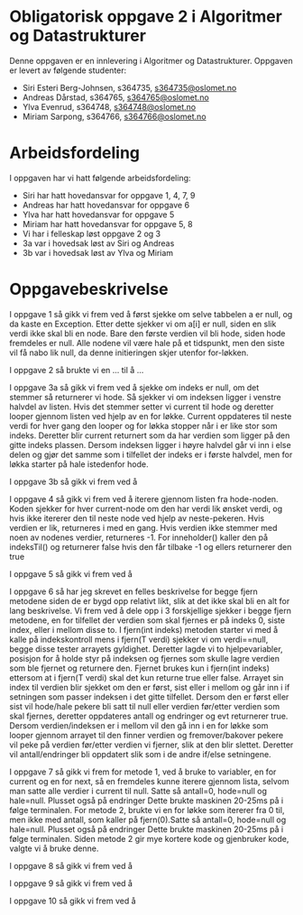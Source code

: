 # Obligatorisk oppgave 2 i Algoritmer og Datastrukturer

Denne oppgaven er en innlevering i Algoritmer og Datastrukturer. 
Oppgaven er levert av følgende studenter:
* Siri Esteri Berg-Johnsen, s364735, s364735@oslomet.no
* Andreas Dårstad, s364765, s364765@oslomet.no
* Ylva Evenrud, s364748, s364748@oslomet.no
* Miriam Sarpong, s364766, s364766@oslomet.no

# Arbeidsfordeling

I oppgaven har vi hatt følgende arbeidsfordeling:
* Siri har hatt hovedansvar for oppgave 1, 4, 7, 9
* Andreas har hatt hovedansvar for oppgave 6
* Ylva har hatt hovedansvar for oppgave 5 
* Miriam har hatt hovedansvar for oppgave 5, 8
* Vi har i felleskap løst oppgave 2 og 3
* 3a var i hovedsak løst av Siri og Andreas
* 3b var i hovedsak løst av Ylva og Miriam

# Oppgavebeskrivelse

I oppgave 1 så gikk vi frem ved å først sjekke om selve tabbelen a er null, og da kaste en Exception. Etter dette sjekker vi om a[i] er null, siden en slik verdi ikke skal bli en node. Bare den første verdien vil bli hode, siden hode fremdeles er null. Alle nodene vil være hale på et tidspunkt, men den siste vil få nabo lik null, da denne initieringen skjer utenfor for-løkken. 

I oppgave 2 så brukte vi en ... til å ...

I oppgave 3a så gikk vi frem ved å sjekke om indeks er null, om det stemmer så returnerer vi hode. 
Så sjekker vi om indeksen ligger i venstre halvdel av listen. Hvis det stemmer setter vi current til hode og deretter looper gjennom listen ved hjelp av en for løkke. 
Current oppdateres til neste verdi for hver gang den looper og for løkka stopper når i er like stor som indeks. Deretter blir current returnert som da har verdien som ligger på den gitte indeks plassen.
Dersom indeksen ligger i høyre halvdel går vi inn i else delen og gjør det samme som i tilfellet der indeks er i første halvdel, men for løkka starter på hale istedenfor hode.

I oppgave 3b så gikk vi frem ved å

I oppgave 4 så gikk vi frem ved å iterere gjennom listen fra hode-noden. Koden sjekker for hver current-node om den har verdi lik ønsket verdi, og hvis ikke itererer den til neste node ved hjelp av neste-pekeren. Hvis verdien er lik, returneres i med en gang. Hvis verdien ikke stemmer med noen av nodenes verdier, returneres -1.
For inneholder() kaller den på indeksTil() og returnerer false hvis den får tilbake -1 og ellers returnerer den true

I oppgave 5 så gikk vi frem ved å

I oppgave 6 så har jeg skrevet en felles beskrivelse for begge fjern metodene siden de er bygd opp relativt likt, slik at det ikke skal bli en alt for lang beskrivelse. 
Vi frem ved å dele opp i 3 forskjellige sjekker i begge fjern metodene, en for tilfellet der verdien som skal fjernes er på indeks 0, siste index, eller i mellom disse to.
I fjern(int indeks) metoden starter vi med å kalle på indekskontroll mens i fjern(T verdi) sjekker vi om verdi==null, begge disse tester arrayets gyldighet. 
Deretter lagde vi to hjelpevariabler, posisjon for å holde styr på indeksen og fjernes som skulle lagre verdien som ble fjernet og returnere den. 
Fjernet brukes kun i fjern(int indeks) ettersom at i fjern(T verdi) skal det kun returne true eller false. 
Arrayet sin index til verdien blir sjekket om den er først, sist eller i mellom og går inn i if setningen som passer indeksen i det gitte tilfellet. 
Dersom den er først eller sist vil hode/hale pekere bli satt til null eller verdien før/etter verdien som skal fjernes, deretter oppdateres antall og endringer og evt returnerer true.
Dersom verdien/indeksen er i mellom vil den gå inn i en for løkke som looper gjennom arrayet til den finner verdien og fremover/bakover pekere vil peke på verdien før/etter verdien vi fjerner, slik at den blir slettet.
Deretter vil antall/endringer bli oppdatert slik som i de andre if/else setningene.

I oppgave 7 så gikk vi frem for metode 1, ved å bruke to variabler, en for current og en for next, så en fremdeles 
kunne iterere gjennom lista, selvom man satte alle verdier i current til null. Satte så antall=0, hode=null og
hale=null. Plusset også på endringer
Dette brukte maskinen 20-25ms på i følge terminalen.
For metode 2, brukte vi en for løkke som itererer fra 0 til, men ikke med antall, som kaller på fjern(0).Satte så antall=0, hode=null og
hale=null. Plusset også på endringer
Dette brukte maskinen 20-25ms på i følge terminalen.
Siden metode 2 gir mye kortere kode og gjenbruker kode, valgte vi å bruke denne.

I oppgave 8 så gikk vi frem ved å

I oppgave 9 så gikk vi frem ved å

I oppgave 10 så gikk vi frem ved å
